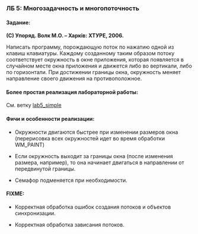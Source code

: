 ### ЛБ 5: Многозадачность и многопоточность

#### Задание:

**(C) Упоряд. Волк М.О. – Харків: ХТУРЕ, 2006.**

Написать программу, порождающую поток по нажатию одной из клавиш клавиатуры. 
Каждому созданному таким образом потоку соответствует окружность в окне приложения, которая появляется 
в случайном месте окна приложения и движется либо во вертикали, либо по горизонтали. При достижении 
границы окна, окружность меняет направление своего движения на противоположное.

#### Более простая реализация лабораторной работы:
См. ветку [lab5_simple](https://github.com/s-kostyuk/labs_spro/tree/lab5_simple/lab5_v2)

#### Фичи и особенности реализации:

* Окружности двигаются быстрее при изменении размеров окна (перерисовка всех окружностей идет 
во время обработки WM_PAINT)

* Если окружность выходит за границы окна (после изменения размера, например), то она 
начинает двигаться в направлении от передвинутой границы.

* Семафор подменяется при необходимости.

#### FIXME:

* Корректная обработка ошибок создания потоков и объектов синхронизации.

* Корректная обработка зависания потоков.

